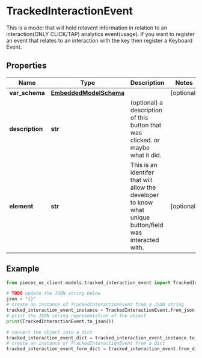 # TrackedInteractionEvent

This is a model that will hold relavent information in relation to an interaction(ONLY CLICK/TAP) analytics event(usage). If you want to register an event that relates to an interaction with the key then register a Keyboard Event. 

## Properties

Name | Type | Description | Notes
------------ | ------------- | ------------- | -------------
**var_schema** | [**EmbeddedModelSchema**](EmbeddedModelSchema) |  | [optional] 
**description** | **str** | (optional) a description of this button that was clicked. or maybe what it did. | 
**element** | **str** | This is an identifer that will allow the developer to know what unique button/field was interacted with. | [optional] 

## Example

```python
from pieces_os_client.models.tracked_interaction_event import TrackedInteractionEvent

# TODO update the JSON string below
json = "{}"
# create an instance of TrackedInteractionEvent from a JSON string
tracked_interaction_event_instance = TrackedInteractionEvent.from_json(json)
# print the JSON string representation of the object
print(TrackedInteractionEvent.to_json())

# convert the object into a dict
tracked_interaction_event_dict = tracked_interaction_event_instance.to_dict()
# create an instance of TrackedInteractionEvent from a dict
tracked_interaction_event_form_dict = tracked_interaction_event.from_dict(tracked_interaction_event_dict)
```



